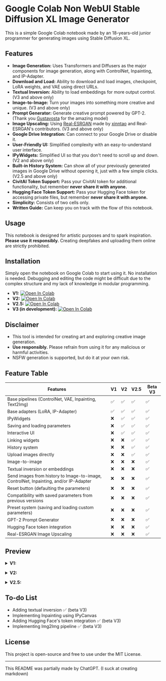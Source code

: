 # Google Colab Non WebUI Stable Diffusion XL Image Generator

This is a simple Google Colab notebook made by an 18-years-old junior programmer for generating images using Stable Diffusion XL.

## Features
- **Image Generation:** Uses Transformers and Diffusers as the major components for image generation, along with ControlNet, Inpainting, and IP-Adapter.
- **Download and Load:** Ability to download and load images, checkpoint, LoRA weights, and VAE using direct URLs.
- **Textual Inversion:** Ability to load embeddings for more output control. (V3 and above only)
- **Image-to-Image:** Turn your images into something more creative and unique. (V3 and above only)
- **Prompt Generator:** Generate creative prompt powered by GPT-2. (Thank you [Gustavosta](https://huggingface.co/Gustavosta) for the amazing model)
- **Image Upscaling:** Using [Real-ESRGAN](https://github.com/xinntao/Real-ESRGAN) made by [xinntao](https://github.com/xinntao) and Real-ESRGAN's contributors. (V3 and above only)
- **Google Drive Integration:** Can connect to your Google Drive or disable it.
- **User-Friendly UI:** Simplified complexity with an easy-to-understand user interface.
- **IPyWidgets:** Simplified UI so that you don't need to scroll up and down. (V2 and above only)
- **Built-in History System:** Can show all of your previously generated images in Google Drive without opening it, just with a few simple clicks. (V2.5 and above only)
- **CivitAI Token Support:** Pass your CivitAI token for additional functionality, but remember **never share it with anyone.**
- **Hugging Face Token Support:** Pass your Hugging Face token for accessing private files, but remember **never share it with anyone.**
- **Simplicity:** Consists of two cells only.
- **Written Guide:** Can keep you on track with the flow of this notebook.

## Usage
This notebook is designed for artistic purposes and to spark inspiration. **Please use it responsibly.** Creating deepfakes and uploading them online are strictly prohibited.

## Installation
Simply open the notebook on Google Colab to start using it. No installation is needed. Debugging and editing the code might be difficult due to the complex structure and my lack of knowledge in modular programming.
- **V1:** [![Open In Colab](https://colab.research.google.com/assets/colab-badge.svg)](https://colab.research.google.com/drive/18cUHh7H1c4qUijSD50uQUNl0Fq8wq7nY)
- **V2:** [![Open In Colab](https://colab.research.google.com/assets/colab-badge.svg)](https://colab.research.google.com/drive/1CQeZADunh6tEZCBOleDkZY96osYkRk5I)
- **V2.5:** [![Open In Colab](https://colab.research.google.com/assets/colab-badge.svg)](https://colab.research.google.com/drive/13sfGKPhbCvNon0rpVvImUwVpZ3lkcuit?authuser=0)
- **V3 (in development):** [![Open In Colab](https://colab.research.google.com/assets/colab-badge.svg)](https://colab.research.google.com/github/ZicoDiegoRR/stable_diffusion_xl_colab_ui/blob/main/beta_stable_diffusion_xl_v3.ipynb)

## Disclaimer
- This tool is intended for creating art and exploring creative image generation.
- **Use responsibly.** Please refrain from using it for any malicious or harmful activities.
- NSFW generation is supported, but do it at your own risk.

## Feature Table

| Features                                                                              | V1 | V2 | V2.5 |  Beta V3 |
|---------------------------------------------------------------------------------------|----|----|------|----------|
| Base pipelines (ControlNet, VAE, Inpainting, Text2Img)                                | ✅ | ✅ | ✅  |    ✅    |
| Base adapters (LoRA, IP-Adapter)                                                      | ✅ | ✅ | ✅  |    ✅    |
| IPyWidgets                                                                            | ❌ | ✅ | ✅  |    ✅    |
| Saving and loading parameters                                                         | ❌ | ✅ | ✅  |    ✅    |
| Interactive UI                                                                        | ❌ | ✅ | ✅  |    ✅    |
| Linking widgets                                                                       | ❌ | ❌ | ✅  |    ✅    |
| History system                                                                        | ❌ | ❌ | ✅  |    ✅    |
| Upload images directly                                                                | ❌ | ❌ | ✅  |    ✅    |
| Image-to-image                                                                        | ❌ | ❌ | ❌  |    ✅    |
| Textual inversion or embeddings                                                       | ❌ | ❌ | ❌  |    ✅    |
| Send images from history to Image-to-image, ControlNet, Inpainting, and/or IP-Adapter | ❌ | ❌ | ❌  |    ✅    |
| Reset button (defaulting the parameters)                                              | ❌ | ❌ | ❌  |    ✅    |
| Compatibility with saved parameters from previous versions                            | ❌ | ❌ | ❌  |    ✅    |
| Preset system (saving and loading custom parameters)                                  | ❌ | ❌ | ❌  |    ✅    |
| GPT-2 Prompt Generator                                                                | ❌ | ❌ | ❌  |    ✅    |
| Hugging Face token integration                                                        | ❌ | ❌ | ❌  |    ✅    |
| Real-ESRGAN Image Upscaling                                                           | ❌ | ❌ | ❌  |    ✅    |

## Preview
<details> <summary> <b>V1:</b> </summary> <br>
  
The resolution is too big. [Consider checking it manually.](docs/v1/v1.png) </details>

<details> <summary> <b>V2:</b> </summary> <br>
  
![general_settings_v2](docs/v2/general_settings.png)

![advanced_settings_v2](docs/v2/advanced_settings.png) </details>

<details> <summary> <b>V2.5:</b> </summary> <br>
  
![general_settings_v2.5](docs/v2.5/general_settings.png)

![advanced_settings_v2.5](docs/v2.5/advanced_settings.png)

![history_v2.5](docs/v2.5/history.png) </details>

## To-do List
- Adding textual inversion ✅ (beta V3)
- Implementing Inpainting using IPyCanvas
- Adding Hugging Face's token integration ✅ (beta V3)
- Implementing Img2Img pipeline ✅ (beta V3)
## License
This project is open-source and free to use under the MIT License.

---

This README was partially made by ChatGPT. (I suck at creating markdown)
